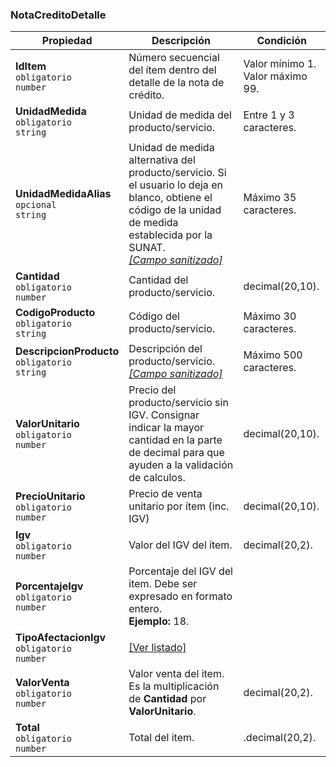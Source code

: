 ### NotaCreditoDetalle

| **Propiedad** | **Descripción** | **Condición** |
| --- | --- | --- |
| **IdItem**  <br>`obligatorio`  <br>`number` | Número secuencial del ítem dentro del detalle de la nota de crédito. | Valor mínimo 1.  <br>Valor máximo 99. |
| **UnidadMedida**  <br>`obligatorio`  <br>`string` | Unidad de medida del producto/servicio. | Entre 1 y 3 caracteres. |
| **UnidadMedidaAlias**  <br>`opcional`  <br>`string` | Unidad de medida alternativa del producto/servicio. Si el usuario lo deja en blanco, obtiene el código de la unidad de medida establecida por la SUNAT.  <br>[_[Campo sanitizado]_](../Paginas/CampoSanitizado.md) | Máximo 35 caracteres. |
| **Cantidad**  <br>`obligatorio`  <br>`number` | Cantidad del producto/servicio. | decimal(20,10). |
| **CodigoProducto**  <br>`obligatorio`  <br>`string` | Código del producto/servicio. | Máximo 30 caracteres. |
| **DescripcionProducto**  <br>`obligatorio`  <br>`string` | Descripción del producto/servicio.  <br>[_[Campo sanitizado]_](../Paginas/CampoSanitizado.md) | Máximo 500 caracteres. |
| **ValorUnitario**  <br>`obligatorio`  <br>`number` | Precio del producto/servicio sin IGV. Consignar indicar la mayor cantidad en la parte de decimal para que ayuden a la validación de calculos. | decimal(20,10). |
| **PrecioUnitario**  <br>`obligatorio`  <br>`number` | Precio de venta unitario por ítem (inc. IGV) | decimal(20,10). |
| **Igv**  <br>`obligatorio`  <br>`number` | Valor del IGV del ítem. | decimal(20,2). |
| **PorcentajeIgv**  <br>`obligatorio`  <br>`number` | Porcentaje del IGV del item. Debe ser expresado en formato entero.  <br>**Ejemplo:** 18. |  |
| **TipoAfectacionIgv**  <br>`obligatorio`  <br>`number` | [[Ver listado]](../Listado/TipoAfectacionIgv.md) |  |
| **ValorVenta**  <br>`obligatorio`  <br>`number` | Valor venta del item. Es la multiplicación de **Cantidad** por **ValorUnitario**. | decimal(20,2). |
| **Total**  <br>`obligatorio`  <br>`number` | Total del item. | .decimal(20,2). |